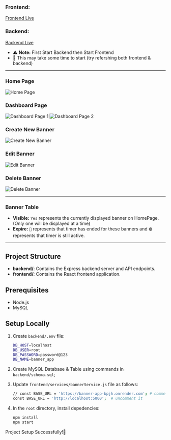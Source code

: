 ### Frontend: 
[Frontend Live](https://banner-app-striver.vercel.app/)

### Backend:
[Backend Live](https://banner-app-bpjh.onrender.com)

- ⚠️ **Note:** First Start Backend then Start Frontend
- 🔴 This may take some time to start (try refershing both frontend & backend)

-----------------------------------------------------------------------
### Home Page
![Home Page](https://github.com/user-attachments/assets/2fb5a324-e0dd-45d0-abd2-24b97d3ee60a)

### Dashboard Page
![Dashboard Page 1](https://github.com/user-attachments/assets/95fb031b-eb46-4e39-ab0e-27ad6a1f9027)
![Dashboard Page 2](https://github.com/user-attachments/assets/c1605e91-baa9-4c66-812f-032e8d32fcda)

### Create New Banner
![Create New Banner](https://github.com/user-attachments/assets/94310bf0-d6d8-421e-8835-3c28b2fb9aa0)

### Edit Banner
![Edit Banner](https://github.com/user-attachments/assets/a579c404-2e2b-473e-b940-7e376913ebc7)

### Delete Banner
![Delete Banner](https://github.com/user-attachments/assets/68ca1128-730d-4c2b-afdb-5d8b27b4d779)

-----------------------------------------------------------------------

### Banner Table 
- **Visible:** `Yes` represents the currently displayed banner on HomePage. (Only one will be displayed at a time)
- **Expire:** `🔴` represents that timer has ended for these banners and `🟢` represents that timer is still active.

-----------------------------------------------------------------------

## Project Structure

- **backend/**: Contains the Express backend server and API endpoints.
- **frontend/**: Contains the React frontend application.

## Prerequisites

- Node.js
- MySQL

## Setup Locally

1. Create `backend/.env` file:

   ```bash
   DB_HOST=localhost
   DB_USER=root
   DB_PASSWORD=password@123
   DB_NAME=banner_app
   ```

2. Create MySQL Database & Table using commands in  `backend/schema.sql`;
   
3. Update `frontend/services/bannerService.js` file as follows:

    ```bash
    // const BASE_URL = 'https://banner-app-bpjh.onrender.com'; # comment it
    const BASE_URL = 'http://localhost:5000';  # uncomment it
    ```
    
4. In the `root` directory, install depedencies:

     ```bash
     npm install
     npm start
     ```

Project Setup Successfully!👋
